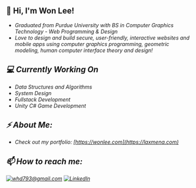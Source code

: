 

<h2>👋 Hi, I'm Won Lee! </h2>


- <i>Graduated from Purdue University with BS in Computer Graphics Technology - Web Programming & Design
- <i>Love to design and build secure, user-friendly, interactive websites and mobile apps using computer graphics programming, geometric modeling, human computer interface theory and design!

 
<h2>💻 Currently Working On</h2>
 
 - <i>Data Structures and Algorithms
 - <i>System Design
 - <i>Fullstack Development
 - <i>Unity C# Game Development
  
  

<h2>⚡ About Me:</h2>

- Check out my portfolio: [https://wonlee.com](https://laxmena.com)

<h2>📫 How to reach me:</h2>

<a href="mailto:whd793@gmail.com">![whd793@gmail.com](https://img.shields.io/badge/Gmail-D14836?style=for-the-badge&logo=gmail&logoColor=white)</a> <a href="https://www.linkedin.com/in/won-lee/">![LinkedIn](https://img.shields.io/badge/LinkedIn-0077B5?style=for-the-badge&logo=linkedin&logoColor=white)</a>
